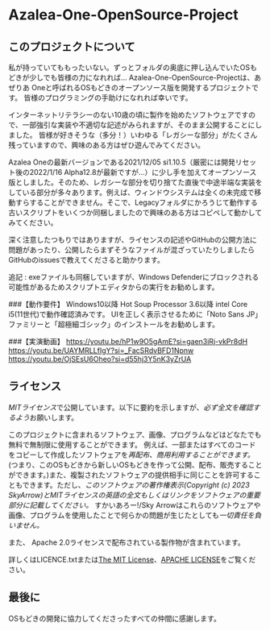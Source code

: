 # Azalea-One-OpenSource-Project
## このプロジェクトについて

私が持っていてももったいない。ずっとフォルダの奥底に押し込んでいたOSもどきが少しでも皆様の力になれれば...
Azalea-One-OpenSource-Projectは、あぜりあ Oneと呼ばれるOSもどきのオープンソース版を開発するプロジェクトです。
皆様のプログラミングの手助けになれれば幸いです。

インターネットリテラシーのない10歳の頃に製作を始めたソフトウェアですので、一部強引な実装や不適切な記述がみられますが、そのまま公開することにしました。
皆様が好きそうな（多分！）いわゆる「レガシーな部分」がたくさん残っていますので、興味のある方はぜひ遊んでみてください。

Azalea Oneの最新バージョンである2021/12/05 si1.10.5（厳密には開発リセット後の2022/1/16 Alpha12.8が最新ですが...）に少し手を加えてオープンソース版としました。そのため、レガシーな部分を切り捨てた直後で中途半端な実装をしている部分が多々あります。例えば、ウィンドウシステムは全くの未完成で移動すらすることができません。そこで、Legacyフォルダにかろうじて動作する古いスクリプトをいくつか同梱しましたので興味のある方はコピペして動かしてみてください。

深く注意したつもりではありますが、ライセンスの記述やGitHubの公開方法に問題があったり、公開したらまずそうなファイルが混ざっていたりしましたらGitHubのissuesで教えてくださると助かります。

追記 : exeファイルも同梱していますが、Windows Defenderにブロックされる可能性があるためスクリプトエディタからの実行をお勧めします。

###【動作要件】
Windows10以降
Hot Soup Processor 3.6以降
intel Core i5(11世代)で動作確認済みです。
UIを正しく表示させるために「Noto Sans JP」ファミリーと「超極細ゴシック」のインストールをお勧めします。

###【実演動画】
https://youtu.be/hP1w9O5gAmE?si=gaen3iRj-vkPr8dH
https://youtu.be/UAYMRLLfIgY?si=_FacSRdvBFD1Npnw
https://youtu.be/OjSEsU6Oheo?si=d55hj3Y5nK3yZrUA

## ライセンス

*MITライセンス*で公開しています。以下に要約を示しますが、*必ず全文を確認するよう*お願いします。

このプロジェクトに含まれるソフトウェア、画像、プログラムなどはどなたでも無料で無制限に使用することができます。
例えば、一部またはすべてのコードをコピーして作成したソフトウェアを*再配布、商用利用することができます。*(つまり、このOSもどきから新しいOSもどきを作って公開、配布、販売することができます。)また、複製されたソフトウェアの提供相手に同じことを許可することもできます。ただし、*このソフトウェアの著作権表示(Copyright (c) 2023 SkyArrow)とMITライセンスの英語の全文もしくはリンクをソフトウェアの重要部分に記載してください。*
すかいあろー!/Sky Arrowはこれらのソフトウェアや画像、プログラムを使用したことで何らかの問題が生じたとしても*一切責任を負いません。*

また、 Apache 2.0ライセンスで配布されている製作物が含まれています。

詳しくはLICENCE.txtまたは[The MIT License](https://opensource.org/license/mit/)、[APACHE LICENSE](https://www.apache.org/licenses/LICENSE-2.0)をご覧ください。

## 最後に

OSもどきの開発に協力してくださったすべての仲間に感謝します。

